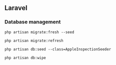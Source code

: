 ## Laravel

### Database management
```
php artisan migrate:fresh --seed

```

```
php artisan migrate:refresh
```

```
php artisan db:seed --class=AppleInspectionSeeder
```

```
php artisan db:wipe
```
